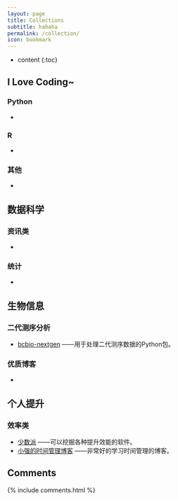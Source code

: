 ```yaml
---
layout: page
title: Collections
subtitle: hahaha
permalink: /collection/
icon: bookmark
---
```


* content
{:toc}

## I Love Coding~

### Python
* []()

### R
* []()

### 其他
* []()

## 数据科学

### 资讯类
* []()

### 统计
* []()

## 生物信息

### 二代测序分析
* [bcbio-nextgen](http://bcbio-nextgen.readthedocs.io/en/latest/index.html) ——用于处理二代测序数据的Python包。

### 优质博客
* []()

## 个人提升

### 效率类
* [少数派](http://sspai.com/) ——可以挖掘各种提升效能的软件。
* [小强的时间管理博客](http://www.gtdlife.com/) ——非常好的学习时间管理的博客。





## Comments

{% include comments.html %}
